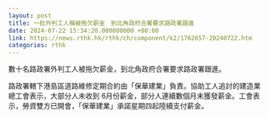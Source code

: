 ```yaml
---
layout: post
title: 一批外判工人稱被拖欠薪金　到北角政府合署要求路政署跟進
date: 2024-07-22 15:34:20.000000000 +08:00
link: https://news.rthk.hk/rthk/ch/component/k2/1762657-20240722.htm
categories: rthk
---
```


數十名路政署外判工人被拖欠薪金，到北角政府合署要求路政署跟進。

路政署轄下港島區道路維修定期合約由「保華建業」負責。協助工人追討的建造業總工會表示，大部分人未收到 6月份薪金，部分人連續數個月未獲發薪金。工會表示，勞資雙方已開會，「保華建業」承諾星期四起陸續支付薪金。
